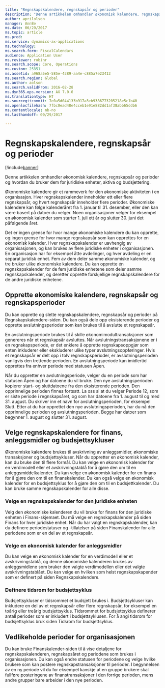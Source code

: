 ```yaml
---
title: "Regnskapskalendere, regnskapsår og perioder"
description: "Denne artikkelen omhandler økonomisk kalendere, regnskapsår og perioder og hvordan du bruker dem for juridiske enheter, aktiva og budsjettering."
author: aprilolson
manager: AnnBe
ms.date: 06/20/2017
ms.topic: article
ms.prod: 
ms.service: dynamics-ax-applications
ms.technology: 
ms.search.form: FiscalCalendars
audience: Application User
ms.reviewer: robinr
ms.search.scope: Core, Operations
ms.custom: 25851
ms.assetid: a968a5e5-585e-4389-aa4e-c885a7e23413
ms.search.region: Global
ms.author: aolson
ms.search.validFrom: 2016-02-28
ms.dyn365.ops.version: AX 7.0.0
ms.translationtype: HT
ms.sourcegitcommit: 7e0a5d044133b917a3eb9386773205218e5c1b40
ms.openlocfilehash: 7fbc0ead48e4cceb1e91e882dd1af38abb65ddb6
ms.contentlocale: nb-no
ms.lasthandoff: 09/29/2017

---
```


# <a name="fiscal-calendars-fiscal-years-and-periods"></a>Regnskapskalendere, regnskapsår og perioder

[!include[banner](../includes/banner.md)]


Denne artikkelen omhandler økonomisk kalendere, regnskapsår og perioder og hvordan du bruker dem for juridiske enheter, aktiva og budsjettering.

Økonomiske kalendere gir et rammeverk for den økonomiske aktiviteten i en organisasjon. Hver regnskapskalender inneholder ett eller flere regnskapsår, og hvert regnskapsår inneholder flere perioder. Økonomiske kalendere kan følge kalenderåret fra 1. januar til 31. desember, eller den kan være basert på datoer du velger. Noen organisasjoner velger for eksempel en økonomisk kalender som starter 1. juli ett år og slutter 30. juni det påfølgende året. 

Det er ingen grense for hvor mange økonomiske kalendere du kan opprette, og ingen grense for hvor mange regnskapsår som kan opprettes for en økonomisk kalender. Hver regnskapskalender er uavhengig av organisasjonen, og kan brukes av flere juridiske enheter i organisasjonen. En organisasjon har for eksempel åtte avdelinger, og hver avdeling er en separat juridisk enhet. Fem av dem deler samme økonomiske kalender, og tre bruker ulike økonomiske kalendere. Du kan opprette én regnskapskalender for de fem juridiske enhetene som deler samme regnskapskalender, og deretter opprette forskjellige regnskapskalendere for de andre juridiske enhetene.

## <a name="create-fiscal-calendars-fiscal-years-and-periods"></a>Opprette økonomiske kalendere, regnskapsår og regnskapsperioder
Du kan opprette og slette regnskapskalendere, regnskapsår og perioder på Regnskapskalendere-siden. Du kan også dele opp eksisterende perioder og opprette avslutningsperioder som kan brukes til å avslutte et regnskapsår. 

En avslutningsperiode brukes til å skille økonomimodultransaksjoner som genereres når et regnskapsår avsluttes. Når avslutningstransaksjonene er i en regnskapsperiode, er det enklere å opprette regnskapsoppgjør som enten inkluderer eller ekskluderer ulike typer avslutningsoppføringer. Hvis et regnskapsår er delt opp i tolv regnskapsperioder, er avslutningsperioden vanligvis den trettende perioden. En avslutningsperiode kan imidlertid opprettes fra enhver periode med statusen Åpen. 

Når du oppretter en avslutningsperiode, velger du en periode som har statusen Åpen og har datoene du vil bruke. Den nye avslutningsperioden kopierer start- og sluttdatoene fra den eksisterende perioden. Den opprinnelige perioden finnes fortsatt. La oss si at du velger Periode 12, som er siste periode i regnskapsåret, og som har datoene fra 1. august til og med 31. august. Du skriver inn et navn for avslutningsperioden, for eksempel Slutt. Etter at du har opprettet den nye avslutningsperioden, har du nå den opprinnelige perioden og avslutningsperioden. Begge har datoer som begynner 1. august og slutter 31. august.

## <a name="select-fiscal-calendars-for-ledgers-fixed-assets-and-budget-cycles"></a>Velge regnskapskalendere for finans, anleggsmidler og budsjettsykluser
Økonomiske kalendere brukes til avskrivning av anleggsmidler, økonomiske transaksjoner og budsjettsykluser. Når du oppretter en økonomisk kalender, kan du bruke den til flere formål. Du kan velge en økonomisk kalender for en verdimodell eller et avskrivningstablå for å gjøre den om til en anleggsmiddelkalender. Du kan velge en økonomisk kalender for en finans for å gjøre den om til en finanskalender. Du kan også velge en økonomisk kalender for en budsjettsyklus for å gjøre den om til en budsjettkalender. Du kan bruke samme regnskapskalender for alle disse.

### <a name="select-a-fiscal-calendar-for-your-legal-entity"></a>Velge en regnskapskalender for den juridiske enheten

Velg den økonomiske kalenderen du vil bruke for finans for den juridiske enheten i Finans-skjemaet. Du må velge en regnskapskalender på siden Finans for hver juridiske enhet. Når du har valgt en regnskapskalender, kan du definere periodestatuser og -tillatelser på siden Finanskalender for alle periodene som er en del av et regnskapsår.

### <a name="select-a-fiscal-calendar-for-fixed-assets"></a>Velge en økonomisk kalender for anleggsmidler

Du kan velge en økonomisk kalender for en verdimodell eller et avskrivningstablå, og denne økonomiske kalenderen brukes av anleggsmidlene som bruker den valgte verdimodellen eller det valgte avskrivningstablået. Du kan velge en hvilken som helst regnskapskapender som er definert på siden Regnskapskalendere.

### <a name="define-budget-cycle-time-spans"></a>Definere tidsrom for budsjettsyklus

Budsjettsykluser er tidsrommet et budsjett brukes i. Budsjettsykluser kan inkludere en del av et regnskapsår eller flere regnskapsår, for eksempel en toårig eller treårig budsjettsyklus. Tidsrommet for budsjettsyklus definerer antall perioder som er inkludert i budsjettsyklusen. For å angi tidsrom for budsjettsyklus bruk siden Tidsrom for budsjettsyklus.

## <a name="maintain-periods-for-your-organization"></a>Vedlikeholde perioder for organisasjonen
Du kan bruke Finanskalender-siden til å vise detaljene for regnskapskalenderen, regnskapsåret og periodene som brukes i organisasjonen. Du kan også endre statusen for periodene og velge hvilke brukere som kan postere regnskapstransaksjoner til perioder. I begynnelsen av en ny periode vil du for eksempel kanskje at en gruppe brukere skal fullføre posteringene av finanstransaksjoner i den forrige perioden, mens andre grupper bare arbeider i den nye perioden.






